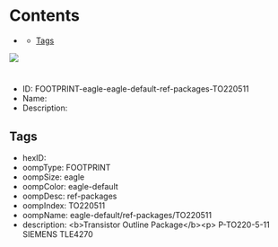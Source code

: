 



Contents
========

* [](#)
	* [Tags](#tags)
  
![][im]
# 

- ID: FOOTPRINT-eagle-eagle-default-ref-packages-TO220511
- Name: 
- Description: 

## Tags

- hexID: 
- oompType: FOOTPRINT
- oompSize: eagle
- oompColor: eagle-default
- oompDesc: ref-packages
- oompIndex: TO220511
- oompName: eagle-default/ref-packages/TO220511
- description: &lt;b&gt;Transistor Outline Package&lt;/b&gt;&lt;p&gt;&#xD;
P-TO220-5-11 SIEMENS TLE4270



[im]: image.png
